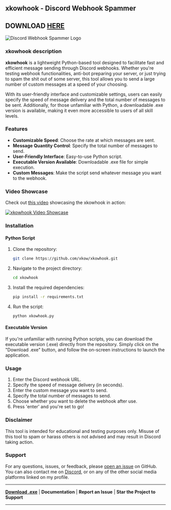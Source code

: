 ## xkowhook - Discord Webhook Spammer
## DOWNLOAD [HERE](https://xkow.xyz/xkowhook.html)
![Discord Webhook Spammer Logo](https://i.imgur.com/80MIoSc.png)

### xkowhook description

**xkowhook** is a lightweight Python-based tool designed to facilitate fast and efficient message sending through Discord webhooks. Whether you're testing webhook functionalities, anti-bot preparing your server, or just trying to spam the shit out of some server, this tool allows you to send a large number of custom messages at a speed of your choosing.

With its user-friendly interface and customizable settings, users can easily specify the speed of message delivery and the total number of messages to be sent. Additionally, for those unfamiliar with Python, a downloadable .exe version is available, making it even more accessible to users of all skill levels.

### Features

- **Customizable Speed**: Choose the rate at which messages are sent.
- **Message Quantity Control**: Specify the total number of messages to send.
- **User-Friendly Interface**: Easy-to-use Python script.
- **Executable Version Available**: Downloadable .exe file for simple execution.
- **Custom Messages**: Make the script send whatever message you want to the webhook.

### Video Showcase

Check out [this video](https://www.youtube.com/watch?v=Ce_ZSYssZrs) showcasing the xkowhook in action:

[![xkowhook Video Showcase](https://i3.ytimg.com/vi/Ce_ZSYssZrs/maxresdefault.jpg)](https://www.youtube.com/watch?v=Ce_ZSYssZrs)

### Installation

#### Python Script

1. Clone the repository:
    ```bash
    git clone https://github.com/xkow/xkowhook.git
    ```
   
2. Navigate to the project directory:
    ```bash
    cd xkowhook
    ```
   
3. Install the required dependencies:
    ```bash
    pip install -r requirements.txt
    ```
   
4. Run the script:
    ```bash
    python xkowhook.py
    ```

#### Executable Version

If you're unfamiliar with running Python scripts, you can download the executable version (.exe) directly from the repository. Simply click on the "Download .exe" button, and follow the on-screen instructions to launch the application.

### Usage

1. Enter the Discord webhook URL.
2. Specify the speed of message delivery (in seconds).
3. Enter the custom message you want to send.
4. Specify the total number of messages to send.
5. Choose whether you want to delete the webhook after use.
6. Press 'enter' and you're set to go!

### Disclaimer

This tool is intended for educational and testing purposes only. Misuse of this tool to spam or harass others is not advised and may result in Discord taking action.

### Support

For any questions, issues, or feedback, please [open an issue](https://github.com/xKow/xkowhook/issues) on GitHub. You can also contact me on [Discord](https://discord.com/users/351282061731954698), or on any of the other social media platforms linked on my profile.

---

**[Download .exe](https://xkow.xyz/xkowhook.html)** | **Documentation** | **Report an Issue** | **Star the Project to Support**









---
